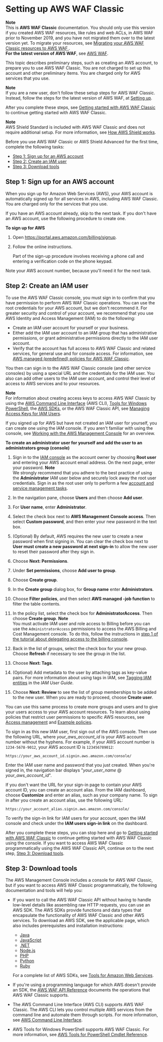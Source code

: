 # Setting up AWS WAF Classic<a name="classic-setting-up-waf"></a>

**Note**  
This is **AWS WAF Classic** documentation\. You should only use this version if you created AWS WAF resources, like rules and web ACLs, in AWS WAF prior to November 2019, and you have not migrated them over to the latest version yet\. To migrate your resources, see [Migrating your AWS WAF Classic resources to AWS WAF ](waf-migrating-from-classic.md)\.  
**For the latest version of AWS WAF**, see [AWS WAF](waf-chapter.md)\. 

This topic describes preliminary steps, such as creating an AWS account, to prepare you to use AWS WAF Classic\. You are not charged to set up this account and other preliminary items\. You are charged only for AWS services that you use\. 

**Note**  
If you are a new user, don't follow these setup steps for AWS WAF Classic\. Instead, follow the steps for the latest version of AWS WAF, at [Setting up](setting-up-waf.md)\. 

After you complete these steps, see [Getting started with AWS WAF Classic](classic-getting-started.md) to continue getting started with AWS WAF Classic\.

**Note**  
AWS Shield Standard is included with AWS WAF Classic and does not require additional setup\. For more information, see [How AWS Shield works](ddos-overview.md)\.

Before you use AWS WAF Classic or AWS Shield Advanced for the first time, complete the following tasks:
+ [Step 1: Sign up for an AWS account](#classic-setting-up-waf-aws-account)
+ [Step 2: Create an IAM user](#classic-setting-up-waf-iam)
+ [Step 3: Download tools](#classic-setting-up-waf-tools)



## Step 1: Sign up for an AWS account<a name="classic-setting-up-waf-aws-account"></a>

When you sign up for Amazon Web Services \(AWS\), your AWS account is automatically signed up for all services in AWS, including AWS WAF Classic\. You are charged only for the services that you use\.

If you have an AWS account already, skip to the next task\. If you don't have an AWS account, use the following procedure to create one\.

**To sign up for AWS**

1. Open [https://portal\.aws\.amazon\.com/billing/signup](https://portal.aws.amazon.com/billing/signup)\.

1. Follow the online instructions\.

   Part of the sign\-up procedure involves receiving a phone call and entering a verification code on the phone keypad\.

Note your AWS account number, because you'll need it for the next task\.

## Step 2: Create an IAM user<a name="classic-setting-up-waf-iam"></a>

To use the AWS WAF Classic console, you must sign in to confirm that you have permission to perform AWS WAF Classic operations\. You can use the root credentials for your AWS account, but we don't recommend it\. For greater security and control of your account, we recommend that you use AWS Identity and Access Management \(IAM\) to do the following:
+ Create an IAM user account for yourself or your business\.
+ Either add the IAM user account to an IAM group that has administrative permissions, or grant administrative permissions directly to the IAM user account\.
+ Verify that the account has full access to AWS WAF Classic and related services, for general use and for console access\. For information, see [AWS managed \(predefined\) policies for AWS WAF Classic](classic-access-control-identity-based.md#classic-access-policy-examples-aws-managed)\.

You then can sign in to the AWS WAF Classic console \(and other service consoles\) by using a special URL and the credentials for the IAM user\. You also can add other users to the IAM user account, and control their level of access to AWS services and to your resources\.

**Note**  
For information about creating access keys to access AWS WAF Classic by using the [AWS Command Line Interface](http://aws.amazon.com/cli/) \(AWS CLI\), [Tools for Windows PowerShell](http://aws.amazon.com/documentation/powershell), the [AWS SDKs](http://aws.amazon.com/tools/), or the AWS WAF Classic API, see [Managing Access Keys for IAM Users](http://docs.aws.amazon.com/IAM/latest/UserGuide/id_credentials_access-keys.html)\.

If you signed up for AWS but have not created an IAM user for yourself, you can create one using the IAM console\. If you aren't familiar with using the console, see [Working with the AWS Management Console](https://docs.aws.amazon.com/awsconsolehelpdocs/latest/gsg/getting-started.html) for an overview\. 

**To create an administrator user for yourself and add the user to an administrators group \(console\)**

1. Sign in to the [IAM console](https://console.aws.amazon.com/iam/) as the account owner by choosing **Root user** and entering your AWS account email address\. On the next page, enter your password\.
**Note**  
We strongly recommend that you adhere to the best practice of using the **Administrator** IAM user below and securely lock away the root user credentials\. Sign in as the root user only to perform a few [account and service management tasks](https://docs.aws.amazon.com/general/latest/gr/aws_tasks-that-require-root.html)\.

1. In the navigation pane, choose **Users** and then choose **Add user**\.

1. For **User name**, enter **Administrator**\.

1. Select the check box next to **AWS Management Console access**\. Then select **Custom password**, and then enter your new password in the text box\.

1. \(Optional\) By default, AWS requires the new user to create a new password when first signing in\. You can clear the check box next to **User must create a new password at next sign\-in** to allow the new user to reset their password after they sign in\.

1. Choose **Next: Permissions**\.

1. Under **Set permissions**, choose **Add user to group**\.

1. Choose **Create group**\.

1. In the **Create group** dialog box, for **Group name** enter **Administrators**\.

1. Choose **Filter policies**, and then select **AWS managed \-job function** to filter the table contents\.

1. In the policy list, select the check box for **AdministratorAccess**\. Then choose **Create group**\.
**Note**  
You must activate IAM user and role access to Billing before you can use the `AdministratorAccess` permissions to access the AWS Billing and Cost Management console\. To do this, follow the instructions in [step 1 of the tutorial about delegating access to the billing console](https://docs.aws.amazon.com/IAM/latest/UserGuide/tutorial_billing.html)\.

1. Back in the list of groups, select the check box for your new group\. Choose **Refresh** if necessary to see the group in the list\.

1. Choose **Next: Tags**\.

1. \(Optional\) Add metadata to the user by attaching tags as key\-value pairs\. For more information about using tags in IAM, see [Tagging IAM entities](https://docs.aws.amazon.com/IAM/latest/UserGuide/id_tags.html) in the *IAM User Guide*\.

1. Choose **Next: Review** to see the list of group memberships to be added to the new user\. When you are ready to proceed, choose **Create user**\.

You can use this same process to create more groups and users and to give your users access to your AWS account resources\. To learn about using policies that restrict user permissions to specific AWS resources, see [Access management](https://docs.aws.amazon.com/IAM/latest/UserGuide/access.html) and [Example policies](https://docs.aws.amazon.com/IAM/latest/UserGuide/access_policies_examples.html)\.

To sign in as this new IAM user, first sign out of the AWS console\. Then use the following URL, where *your\_aws\_account\_id* is your AWS account number without the hyphens\. For example, if your AWS account number is `1234-5678-9012`, your AWS account ID is `123456789012`:

```
https://your_aws_account_id.signin.aws.amazon.com/console/
```

Enter the IAM user name and password that you just created\. When you're signed in, the navigation bar displays "*your\_user\_name* @ *your\_aws\_account\_id*"\.

If you don't want the URL for your sign\-in page to contain your AWS account ID, you can create an account alias\. From the IAM dashboard, choose **Customize** and enter an alias, such as your company name\. To sign in after you create an account alias, use the following URL:

```
https://your_account_alias.signin.aws.amazon.com/console/
```

To verify the sign\-in link for IAM users for your account, open the IAM console and check under the **IAM users sign\-in link** on the dashboard\. 

After you complete these steps, you can stop here and go to [Getting started with AWS WAF Classic](classic-getting-started.md) to continue getting started with AWS WAF Classic using the console\. If you want to access AWS WAF Classic programmatically using the AWS WAF Classic API, continue on to the next step, [Step 3: Download tools](#classic-setting-up-waf-tools)\.

## Step 3: Download tools<a name="classic-setting-up-waf-tools"></a>

The AWS Management Console includes a console for AWS WAF Classic, but if you want to access AWS WAF Classic programmatically, the following documentation and tools will help you:
+ If you want to call the AWS WAF Classic API without having to handle low\-level details like assembling raw HTTP requests, you can use an AWS SDK\. The AWS SDKs provide functions and data types that encapsulate the functionality of AWS WAF Classic and other AWS services\. To download an AWS SDK, see the applicable page, which also includes prerequisites and installation instructions:
  + [Java](https://aws.amazon.com/sdk-for-java/)
  + [JavaScript](http://aws.amazon.com/sdkforbrowser/)
  + [\.NET](https://aws.amazon.com/sdk-for-net/)
  + [Node\.js](https://aws.amazon.com/sdk-for-node-js/)
  + [PHP](https://aws.amazon.com/sdk-for-php/)
  + [Python](https://github.com/boto/boto)
  + [Ruby](https://aws.amazon.com/sdk-for-ruby/)

  For a complete list of AWS SDKs, see [Tools for Amazon Web Services](http://aws.amazon.com/tools/)\.
+ If you're using a programming language for which AWS doesn't provide an SDK, the [AWS WAF API Reference](https://docs.aws.amazon.com/waf/latest/APIReference/) documents the operations that AWS WAF Classic supports\. 
+ The AWS Command Line Interface \(AWS CLI\) supports AWS WAF Classic\. The AWS CLI lets you control multiple AWS services from the command line and automate them through scripts\. For more information, see [AWS Command Line Interface](https://aws.amazon.com/cli/)\.
+ AWS Tools for Windows PowerShell supports AWS WAF Classic\. For more information, see [AWS Tools for PowerShell Cmdlet Reference](http://aws.amazon.com/documentation/powershell/)\.